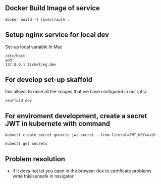 ## Docker Build Image of service

````
docker build -t {user}/auth .
````


## Setup nginx service for local dev

Set-up local variable
In Mac
`````
/etc/host
add:
127.0.0.1 ticketing.dev
`````

## For develop set-up skaffold
 
this allows to raise all the images that we have configured in our infra 

`````
skaffold dev
`````

## For enviroment development, create a secret JWT in kubernete with command 

`````
kubectl create secret generic jwt-secret --from-literal=JWT_KEY=asdf

kubectl get secrets
`````

## Problem resolution

- if it does not let you open in the browser due to certificate problems
write thisisunsafe in navigator




